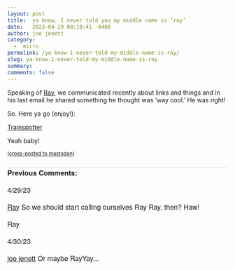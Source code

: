 ```yaml
---
layout: post
title:  ya know, I never told you my middle name is ‘ray’
date:   2023-04-29 08:19:41 -0400
author: joe jenett
category:
  -  micro
permalink: /ya-know-I-never-told-my-middle-name-is-ray/
slug: ya-know-I-never-told-my-middle-name-is-ray
summary: 
comments: false
---
```

<p>Speaking of <a href="https://blogroll.org/">Ray</a>, we communicated recently about links and things and in his last email he shared something he thought was ‘way cool.’ He was right!</p>
<p>So. Here ya go (enjoy!):</p>
<p><a title="Trainspotter" href="https://trains.jo-m.ch/#/trains/list?tiles=true">Trainspotter</a></p>
<p>Yeah baby!</p>


<a href="https://brid.gy/publish/mastodon"><small>(cross-posted to mastodon)</small></a>

<p style="font-family: 'Helvetica Neue',Helvetica,Arial,sans-serif;font-weight:600;font-size:16px;border-top:1px solid #ddd;margin-top:24px;">
Previous Comments:
</p>

<p style="font-family: 'Helvetica Neue',Helvetica,Arial,sans-serif;font-weight:500;font-size:16px;">4/29/23</p>
<p style="font-family: 'Helvetica Neue',Helvetica,Arial,sans-serif;font-size:16px;"><a href="https://blogroll.org/">Ray</a>
So we should start calling ourselves Ray Ray, then? Haw!
</p>
<p style="font-family: 'Helvetica Neue',Helvetica,Arial,sans-serif;font-size:16px;">Ray
</p>
<p style="font-family: 'Helvetica Neue',Helvetica,Arial,sans-serif;font-weight:500;font-size:16px;">4/30/23</p>
<p style="font-family: 'Helvetica Neue',Helvetica,Arial,sans-serif;font-size:16px;"><a href="https://iwebthings.joejenett.com/">joe jenett</a>
Or maybe RayYay...
</p>
